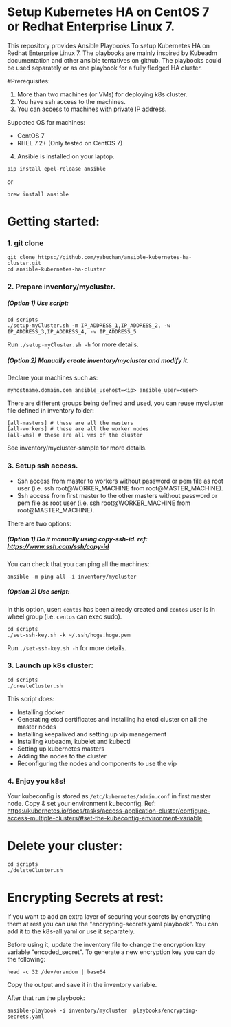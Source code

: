 # Setup Kubernetes HA on CentOS 7 or Redhat Enterprise Linux 7.  

This repository provides Ansible Playbooks To setup Kubernetes HA on Redhat Enterprise Linux 7. The playbooks are mainly inspired by Kubeadm documentation and other ansible tentatives on github. The playbooks could be used separately or as one playbook for a fully fledged HA cluster. 

#Prerequisites: 
1. More than two machines (or VMs) for deploying k8s cluster. 
2. You have ssh access to the machines.
3. You can access to machines with private IP address.

Suppoted OS for machines:
 - CentOS 7
 - RHEL 7.2+ (Only tested on CentOS 7)

4. Ansible is installed on your laptop.
```
pip install epel-release ansible
```
or
```
brew install ansible
```

# Getting started:
### 1. git clone
 ```
 git clone https://github.com/yabuchan/ansible-kubernetes-ha-cluster.git
 cd ansible-kubernetes-ha-cluster
 ```

### 2. Prepare inventory/mycluster.
##### (Option 1) Use script:
```
cd scripts
./setup-myCluster.sh -m IP_ADDRESS_1,IP_ADDRESS_2, -w IP_ADDRESS_3,IP_ADDRESS_4, -v IP_ADDRESS_5
```
Run `./setup-myCluster.sh -h` for more details.


##### (Option 2) Manually create inventory/mycluster and modify it. 
Declare your machines such as:
```
myhostname.domain.com ansible_usehost=<ip> ansible_user=<user>
```

There are different groups being defined and used, you can reuse mycluster file defined in inventory folder:
```
[all-masters] # these are all the masters
[all-workers] # these are all the worker nodes
[all-vms] # these are all vms of the cluster
```
See inventory/mycluster-sample for more details.

### 3. Setup ssh access.
* Ssh access from master to workers without password or pem file as root user (i.e. ssh root@WORKER_MACHINE from root@MASTER_MACHINE).
* Ssh access from first master to the other masters without password or pem file as root user (i.e. ssh root@WORKER_MACHINE from root@MASTER_MACHINE).

There are two options:
##### (Option 1) Do it manually using copy-ssh-id. ref: https://www.ssh.com/ssh/copy-id
You can check that you can ping all the machines:
```
ansible -m ping all -i inventory/mycluster
```

##### (Option 2) Use script:
In this option, user: `centos` has been already created and `centos` user is in wheel group (i.e. `centos` can exec sudo).
```
cd scripts
./set-ssh-key.sh -k ~/.ssh/hoge.hoge.pem
```
Run `./set-ssh-key.sh -h` for more details.

### 3. Launch up k8s cluster:
```
cd scripts
./createCluster.sh
```

This script does:
- Installing docker
- Generating etcd certificates and installing ha etcd cluster on all the master nodes
- Installing keepalived and setting up vip management
- Installing kubeadm, kubelet and kubectl
- Setting up kubernetes masters
- Adding the nodes to the cluster
- Reconfiguring the nodes and components to use the vip

### 4. Enjoy you k8s!
Your kubeconfig is stored as `/etc/kubernetes/admin.conf` in first master node.
Copy & set your environment kubeconfig. Ref: https://kubernetes.io/docs/tasks/access-application-cluster/configure-access-multiple-clusters/#set-the-kubeconfig-environment-variable

# Delete your cluster:
```
cd scripts
./deleteCluster.sh
```

# Encrypting Secrets at rest:
If you want to add an extra layer of securing your secrets by encrypting them at rest you can use the "encrypting-secrets.yaml playbook". You can add it to the k8s-all.yaml or use it separately.

Before using it, update the inventory file to change the encryption key variable "encoded_secret".
To generate a new encryption key you can do the following:

```
head -c 32 /dev/urandom | base64
```
Copy the output and save it in the inventory variable.

After that run the playbook:

```
ansible-playbook -i inventory/mycluster  playbooks/encrypting-secrets.yaml
```

